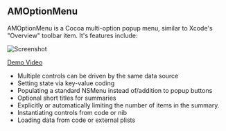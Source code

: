 AMOptionMenu
------------

AMOptionMenu is a Cocoa multi-option popup menu, similar to Xcode's "Overview" toolbar item. It's features include:

<img src="https://github.com/amrox/AMOptionMenu/raw/master/screenshot.png" alt="Screenshot" />

<a href="https://github.com/amrox/AMOptionMenu/raw/master/AMOptionMenu-demo.mov">Demo Video</a>

 * Multiple controls can be driven by the same data source
 * Setting state via key-value coding
 * Populating a standard NSMenu instead of/addition to popup buttons
 * Optional short titles for summaries
 * Explicitly or automatically limiting the number of items in the summary.
 * Instantiating controls from code or nib
 * Loading data from code or external plists


